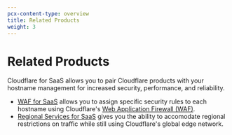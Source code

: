 ```yaml
---
pcx-content-type: overview
title: Related Products
weight: 3
---
```


# Related Products

Cloudflare for SaaS allows you to pair Cloudflare products with your hostname management for increased security, performance, and reliability.
* [WAF for SaaS](/cloudflare-for-saas/related-products/waf-for-saas) allows you to assign specific security rules to each hostname using Cloudflare's [Web Application Firewall (WAF)](/waf/).
* [Regional Services for SaaS](/cloudflare-for-saas/related-products/regional-services-for-saas) gives you the ability to accomodate regional restrictions on traffic while still using Cloudflare's global edge network.